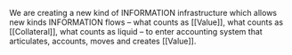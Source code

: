 We are creating a new kind of INFORMATION infrastructure which allows new kinds INFORMATION flows – what counts as [[Value]], what counts as [[Collateral]], what counts as liquid – to enter accounting system that articulates, accounts, moves and creates [[Value]].